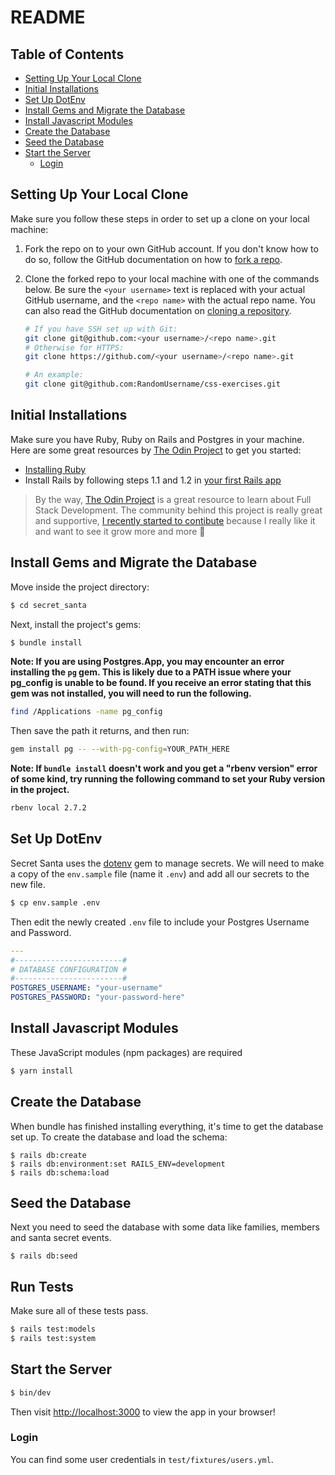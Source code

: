 # README

## Table of Contents

- [Setting Up Your Local Clone](#setting-up-your-local-clone)
- [Initial Installations](#initial-installations)
- [Set Up DotEnv](#set-up-dotenv)
- [Install Gems and Migrate the Database](#install-gems-and-migrate-the-database)
- [Install Javascript Modules](install-javascript-modules)
- [Create the Database](#create-the-database)
- [Seed the Database](#seed-the-database)
- [Start the Server](#start-the-server)
  - [Login](#login)

## Setting Up Your Local Clone

Make sure you follow these steps in order to set up a clone on your local machine:

1. Fork the repo on to your own GitHub account. If you don't know how to do so, follow the GitHub documentation on how to [fork a repo](https://docs.github.com/en/get-started/quickstart/fork-a-repo).
2. Clone the forked repo to your local machine with one of the commands below. Be sure the `<your username>` text is replaced with your actual GitHub username, and the `<repo name>` with the actual repo name. You can also read the GitHub documentation on [cloning a repository](https://docs.github.com/en/repositories/creating-and-managing-repositories/cloning-a-repository).

   ```bash
   # If you have SSH set up with Git:
   git clone git@github.com:<your username>/<repo name>.git
   # Otherwise for HTTPS:
   git clone https://github.com/<your username>/<repo name>.git

   # An example:
   git clone git@github.com:RandomUsername/css-exercises.git
   ```

## Initial Installations

Make sure you have Ruby, Ruby on Rails and Postgres in your machine. Here are some great resources by [The Odin Project](https://www.theodinproject.com/) to get you started:

- [Installing Ruby](https://www.theodinproject.com/lessons/ruby-installing-ruby)
- Install Rails by following steps 1.1 and 1.2 in [your first Rails app](https://www.theodinproject.com/lessons/ruby-on-rails-installing-rails#your-first-rails-app)

> By the way, [The Odin Project](https://www.theodinproject.com/) is a great resource to learn about Full Stack Development. The community behind this project is really great and supportive, [I recently started to contibute](https://github.com/TheOdinProject/theodinproject/pull/4513) because I really like it and want to see it grow more and more 🚀

## Install Gems and Migrate the Database

Move inside the project directory:

```bash
$ cd secret_santa
```

Next, install the project's gems:

```bash
$ bundle install
```

**Note: If you are using **Postgres.App**, you may encounter an error installing the `pg` gem. This is likely due to a PATH issue where your pg_config is unable to be found. If you receive an error stating that this gem was not installed, you will need to run the following.**

```bash
find /Applications -name pg_config
```

Then save the path it returns, and then run:

```bash
gem install pg -- --with-pg-config=YOUR_PATH_HERE
```

**Note: If `bundle install` doesn't work and you get a "rbenv version" error of some kind, try running the following command to set your Ruby version in the project.**

```bash
rbenv local 2.7.2
```

## Set Up DotEnv

Secret Santa uses the [dotenv](https://github.com/bkeepers/dotenv) gem to manage secrets. We will need to make a copy of the `env.sample` file (name it `.env`) and add all our secrets to the new file.

```bash
$ cp env.sample .env
```

Then edit the newly created `.env` file to include your Postgres Username and Password.

```yaml
---
#------------------------#
# DATABASE CONFIGURATION #
#------------------------#
POSTGRES_USERNAME: "your-username"
POSTGRES_PASSWORD: "your-password-here"
```

## Install Javascript Modules

These JavaScript modules (npm packages) are required

```bash
$ yarn install
```

## Create the Database

When bundle has finished installing everything, it's time to get the database set up. To create the database and load the schema:

```
$ rails db:create
$ rails db:environment:set RAILS_ENV=development
$ rails db:schema:load
```

## Seed the Database

Next you need to seed the database with some data like families, members and santa secret events.

```
$ rails db:seed
```

## Run Tests

Make sure all of these tests pass.

```bash
$ rails test:models
$ rails test:system
```

## Start the Server

```bash
$ bin/dev
```

Then visit [http://localhost:3000](http://localhost:3000) to view the app in your browser!

### Login

You can find some user credentials in `test/fixtures/users.yml`.
